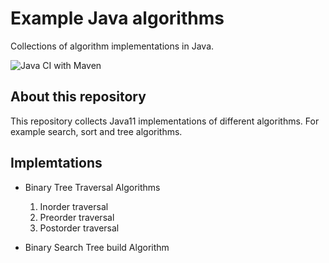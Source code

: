 # Example Java algorithms

Collections of algorithm implementations in Java. 

![Java CI with Maven](https://github.com/tudvari/alg/workflows/Java%20CI%20with%20Maven/badge.svg)
## About this repository

This repository collects Java11 implementations of different algorithms. For example search, sort and tree algorithms.

## Implemtations

- Binary Tree Traversal Algorithms
  1. Inorder traversal
  2. Preorder traversal
  3. Postorder traversal

- Binary Search Tree build Algorithm

